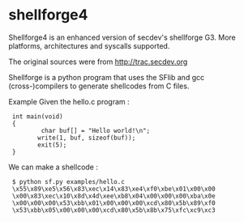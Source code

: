 shellforge4
===========

Shellforge4 is an enhanced version of secdev's shellforge G3. More platforms, architectures and syscalls supported.

The original sources were from http://trac.secdev.org


Shellforge is a python program that uses the SFlib and gcc (cross-)compilers to generate shellcodes from C files.

Example
Given the hello.c program :
```
 int main(void) 
 {
         char buf[] = "Hello world!\n";
        write(1, buf, sizeof(buf));
        exit(5);
 }
```
We can make a shellcode :
```
 $ python sf.py examples/hello.c
 \x55\x89\xe5\x56\x83\xec\x14\x83\xe4\xf0\xbe\x01\x00\x00
 \x00\x83\xec\x10\x8d\x4d\xee\xb8\x04\x00\x00\x00\xba\x0e
 \x00\x00\x00\x53\xbb\x01\x00\x00\x00\xcd\x80\x5b\x89\xf0
 \x53\xbb\x05\x00\x00\x00\xcd\x80\x5b\x8b\x75\xfc\xc9\xc3
```

